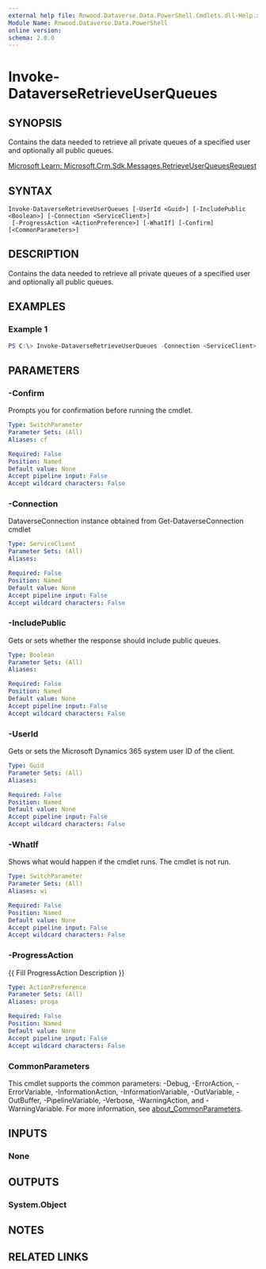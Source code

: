 ```yaml
---
external help file: Rnwood.Dataverse.Data.PowerShell.Cmdlets.dll-Help.xml
Module Name: Rnwood.Dataverse.Data.PowerShell
online version:
schema: 2.0.0
---
```


# Invoke-DataverseRetrieveUserQueues

## SYNOPSIS
Contains the data needed to retrieve all private queues of a specified user and optionally all public queues.

[Microsoft Learn: Microsoft.Crm.Sdk.Messages.RetrieveUserQueuesRequest](https://learn.microsoft.com/en-us/dotnet/api/microsoft.crm.sdk.messages.RetrieveUserQueuesRequest?view=dataverse-sdk-latest)

## SYNTAX

```
Invoke-DataverseRetrieveUserQueues [-UserId <Guid>] [-IncludePublic <Boolean>] [-Connection <ServiceClient>]
 [-ProgressAction <ActionPreference>] [-WhatIf] [-Confirm] [<CommonParameters>]
```

## DESCRIPTION
Contains the data needed to retrieve all private queues of a specified user and optionally all public queues.

## EXAMPLES

### Example 1
```powershell
PS C:\> Invoke-DataverseRetrieveUserQueues -Connection <ServiceClient> -UserId <Guid> -IncludePublic <Boolean>
```

## PARAMETERS

### -Confirm
Prompts you for confirmation before running the cmdlet.

```yaml
Type: SwitchParameter
Parameter Sets: (All)
Aliases: cf

Required: False
Position: Named
Default value: None
Accept pipeline input: False
Accept wildcard characters: False
```

### -Connection
DataverseConnection instance obtained from Get-DataverseConnection cmdlet

```yaml
Type: ServiceClient
Parameter Sets: (All)
Aliases:

Required: False
Position: Named
Default value: None
Accept pipeline input: False
Accept wildcard characters: False
```

### -IncludePublic
Gets or sets whether the response should include public queues.

```yaml
Type: Boolean
Parameter Sets: (All)
Aliases:

Required: False
Position: Named
Default value: None
Accept pipeline input: False
Accept wildcard characters: False
```

### -UserId
Gets or sets the Microsoft Dynamics 365 system user ID of the client.

```yaml
Type: Guid
Parameter Sets: (All)
Aliases:

Required: False
Position: Named
Default value: None
Accept pipeline input: False
Accept wildcard characters: False
```

### -WhatIf
Shows what would happen if the cmdlet runs. The cmdlet is not run.

```yaml
Type: SwitchParameter
Parameter Sets: (All)
Aliases: wi

Required: False
Position: Named
Default value: None
Accept pipeline input: False
Accept wildcard characters: False
```

### -ProgressAction
{{ Fill ProgressAction Description }}

```yaml
Type: ActionPreference
Parameter Sets: (All)
Aliases: proga

Required: False
Position: Named
Default value: None
Accept pipeline input: False
Accept wildcard characters: False
```

### CommonParameters
This cmdlet supports the common parameters: -Debug, -ErrorAction, -ErrorVariable, -InformationAction, -InformationVariable, -OutVariable, -OutBuffer, -PipelineVariable, -Verbose, -WarningAction, and -WarningVariable. For more information, see [about_CommonParameters](http://go.microsoft.com/fwlink/?LinkID=113216).

## INPUTS

### None
## OUTPUTS

### System.Object
## NOTES

## RELATED LINKS

